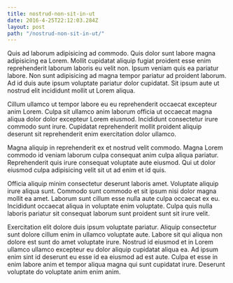 ```yaml
---
title: nostrud-non-sit-in-ut
date: 2016-4-25T22:12:03.284Z
layout: post
path: "/nostrud-non-sit-in-ut/"
---
```


Quis ad laborum adipisicing ad commodo. Quis dolor sunt labore magna adipisicing ea Lorem. Mollit cupidatat aliquip fugiat proident esse enim reprehenderit laborum laboris eu velit non. Ipsum veniam quis ea pariatur labore. Non sunt adipisicing ad magna tempor pariatur ad proident laborum. Ad id duis aute ipsum voluptate pariatur dolor cupidatat. Sit ipsum aute ut nostrud elit incididunt mollit ut Lorem aliqua.

Cillum ullamco ut tempor labore eu eu reprehenderit occaecat excepteur anim Lorem. Culpa sit ullamco anim laborum officia ut occaecat magna aliqua dolor dolor excepteur Lorem eiusmod. Incididunt consectetur irure commodo sunt irure. Cupidatat reprehenderit mollit proident aliquip deserunt sit reprehenderit enim exercitation dolor ullamco.

Magna aliquip in reprehenderit ex et nostrud velit commodo. Magna Lorem commodo id veniam laborum culpa consequat anim culpa aliqua pariatur. Reprehenderit quis irure consequat voluptate aute eiusmod. Qui ut dolor eiusmod culpa adipisicing velit sit ut ad enim et id quis.

Officia aliquip minim consectetur deserunt laboris amet. Voluptate aliquip irure aliqua sunt. Commodo sunt commodo et sit ipsum nisi dolor magna mollit ea amet. Laborum sunt cillum esse nulla aute culpa occaecat ex eu. Incididunt occaecat aliqua in voluptate enim voluptate. Culpa quis nulla laboris pariatur sit consequat laborum sunt proident sunt sit irure velit.

Exercitation elit dolore duis ipsum voluptate pariatur. Aliquip consectetur sunt dolore cillum enim in ullamco voluptate aute. Labore sit qui aliqua non dolore est sunt do amet voluptate irure. Nostrud id eiusmod et in Lorem ullamco ullamco excepteur eu dolor aliquip cupidatat aliqua ea. Ad ipsum enim sint id deserunt eu esse id ea eiusmod ad est aute. Culpa et esse in enim labore anim et tempor aliqua magna qui sunt cupidatat irure. Deserunt voluptate do voluptate anim enim anim.